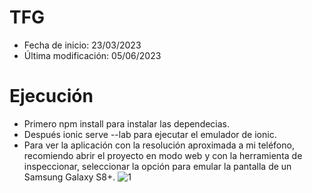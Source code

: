 # TFG

- Fecha de inicio: 23/03/2023
- Última modificación: 05/06/2023

# Ejecución

- Primero npm install para instalar las dependecias.
- Después ionic serve --lab para ejecutar el emulador de ionic. 
- Para ver la aplicación con la resolución aproximada a mi teléfono, recomiendo abrir el proyecto en modo web y con la herramienta de inspeccionar, seleccionar la opción para emular la pantalla de un Samsung Galaxy S8+.
![1](https://github.com/diegogomezgonza/front-voiceFinder/assets/93382813/e7b995df-573b-41a1-b3d2-a33a329d91c3)







